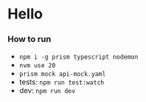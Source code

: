 # Hello

### How to run
- `npm i -g prism typescript nodemon`
- `nvm use 20`
- `prism mock api-mock.yaml`
- tests: `npm run test:watch`
- dev: `npm run dev`
